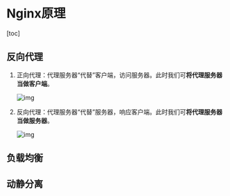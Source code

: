 # Nginx原理

[toc]



## 反向代理

1. 正向代理：代理服务器“代替”客户端，访问服务器。此时我们可**将代理服务器当做客户端**。

   ![img](https://figurebed-1309161819.cos.ap-nanjing.myqcloud.com/img/v2-c8ac111c267ae0745f984e326ef0c47f_b.jpg)

2. 反向代理：代理服务器“代替”服务器，响应客户端。此时我们可**将代理服务器当做服务器**。

   ![img](https://figurebed-1309161819.cos.ap-nanjing.myqcloud.com/img/v2-4787a512240b238ebf928cd0651e1d99_b.jpg)

## 负载均衡



## 动静分离

